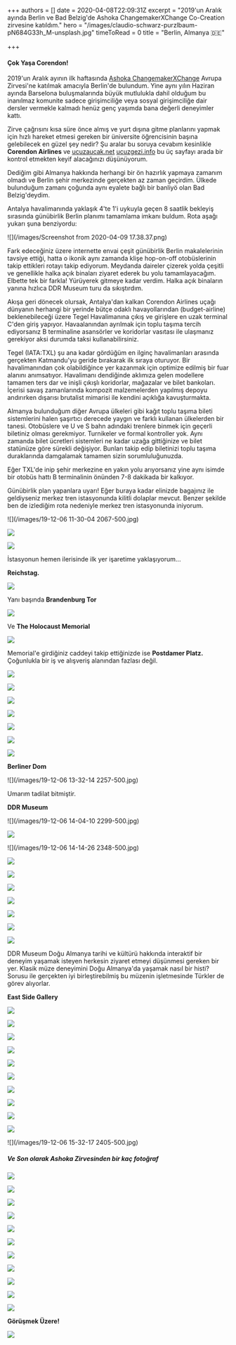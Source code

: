 +++
authors = []
date = 2020-04-08T22:09:31Z
excerpt = "2019'un Aralık ayında Berlin ve Bad Belzig'de Ashoka ChangemakerXChange Co-Creation zirvesine katıldım."
hero = "/images/claudio-schwarz-purzlbaum-pN684G33h_M-unsplash.jpg"
timeToRead = 0
title = "Berlin, Almanya 🇩🇪️"

+++

#### Çok Yaşa Corendon!

2019'un Aralık ayının ilk haftasında [Ashoka ChangemakerXChange](https://changemakerxchange.org/) Avrupa Zirvesi'ne katılmak amacıyla Berlin'de bulundum. Yine aynı yılın Haziran ayında Barselona buluşmalarında büyük mutlulukla dahil olduğum bu inanılmaz komunite sadece girişimciliğe veya sosyal girişimciliğe dair dersler vermekle kalmadı henüz genç yaşımda bana değerli deneyimler kattı.

Zirve çağrısını kısa süre önce almış ve yurt dışına gitme planlarını yapmak için hızlı hareket etmesi gereken bir üniversite öğrencisinin başına gelebilecek en güzel şey nedir? Şu aralar bu soruya cevabım kesinlikle **Corendon Airlines** ve [ucuzaucak.net](https://ucuzaucak.net) [ucuzgezi.info](https://ucuzgezi.info) bu üç sayfayı arada bir kontrol etmekten keyif alacağınızı düşünüyorum.

Dediğim gibi Almanya hakkında herhangi bir ön hazırlık yapmaya zamanım olmadı ve Berlin şehir merkezinde gerçekten az zaman geçirdim. Ülkede bulunduğum zamanı çoğunda aynı eyalete bağlı bir banliyö olan Bad Belzig'deydim.

Antalya havalimanında yaklaşık 4'te 1'i uykuyla geçen 8 saatlik bekleyiş sırasında günübirlik Berlin planımı tamamlama imkanı buldum. Rota aşağı yukarı şuna benziyordu:

![](/images/Screenshot from 2020-04-09 17.38.37.png)

Fark edeceğiniz üzere internette envai çeşit günübirlik Berlin makalelerinin tavsiye ettiği, hatta o ikonik aynı zamanda klişe hop-on-off otobüslerinin takip ettikleri rotayı takip ediyorum. Meydanda daireler çizerek yolda çeşitli ve genellikle halka açık binaları ziyaret ederek bu yolu tamamlayacağım. Elbette tek bir farkla! Yürüyerek gitmeye kadar verdim. Halka açık binaların yanına hızlıca DDR Museum turu da sıkıştırdım.

Akışa geri dönecek olursak, Antalya'dan kalkan Corendon Airlines uçağı dünyanın herhangi bir yerinde bütçe odaklı havayollarından (budget-airline) beklenebileceği üzere Tegel Havalimanına çıkış ve girişlere en uzak terminal C'den giriş yapıyor. Havaalanından ayrılmak için toplu taşıma tercih ediyorsanız B terminaline asansörler ve koridorlar vasıtası ile ulaşmanız gerekiyor aksi durumda taksi kullanabilirsiniz.

Tegel (IATA:TXL) şu ana kadar gördüğüm en ilginç havalimanları arasında gerçekten Katmandu'yu geride bırakarak ilk sıraya oturuyor. Bir havalimanından çok olabildiğince yer kazanmak için optimize edilmiş bir fuar alanını anımsatıyor. Havalimanı dendiğinde aklımıza gelen modellere tamamen ters dar ve inişli çıkışlı koridorlar, mağazalar ve bilet bankoları. İçerisi savaş zamanlarında kompozit malzemelerden yapılmış depoyu andırırken dışarısı brutalist mimarisi ile kendini açıklığa kavuşturmakta.

Almanya bulunduğum diğer Avrupa ülkeleri gibi kağıt toplu taşıma bileti sistemlerini halen şaşırtıcı derecede yaygın ve farklı kullanan ülkelerden bir tanesi. Otobüslere ve U ve S bahn adındaki trenlere binmek için geçerli biletiniz olması gerekmiyor. Turnikeler ve formal kontroller yok. Aynı zamanda bilet ücretleri sistemleri ne kadar uzağa gittiğinize ve bilet statünüze göre sürekli değişiyor. Bunları takip edip biletinizi toplu taşıma duraklarında damgalamak tamamen sizin sorumluluğunuzda.

Eğer TXL'de inip şehir merkezine en yakın yolu arıyorsanız yine aynı isimde bir otobüs hattı B terminalinin önünden 7-8 dakikada bir kalkıyor.

Günübirlik plan yapanlara uyarı! Eğer buraya kadar elinizde bagajınız ile geldiyseniz merkez tren istasyonunda kilitli dolaplar mevcut. Benzer şekilde ben de izlediğim rota nedeniyle merkez tren istasyonunda iniyorum.

![](/images/19-12-06 11-30-04 2067-500.jpg)

![](/images/IMG_2073-500.jpg)

![](/images/IMG_2083-500.jpg)

İstasyonun hemen ilerisinde ilk yer işaretime yaklaşıyorum... 

**Reichstag.**

![](/images/IMG_2138-500.jpg)

Yanı başında **Brandenburg Tor**

![](/images/IMG_2193-500.jpg)

Ve **The Holocaust Memorial**

![](/images/IMG_2199-500.jpg)

Memorial'e girdiğiniz caddeyi takip ettiğinizde ise **Postdamer Platz.** Çoğunlukla bir iş ve alışveriş alanından fazlası değil.

![](/images/IMG_2205-500.jpg)

![](/images/IMG_2209-500.JPEG)

![](/images/IMG_2214-500.jpg)

![](/images/IMG_2216-500.jpg)

![](/images/IMG_2245-500.jpg)

![](/images/IMG_2251-500.jpg)

![](/images/IMG_2285-500.jpg)

**Berliner Dom**

![](/images/19-12-06 13-32-14 2257-500.jpg)

Umarım tadilat bitmiştir.

**DDR Museum**

![](/images/19-12-06 14-04-10 2299-500.jpg)

![](/images/IMG_2292-500.jpg)

![](/images/19-12-06 14-14-26 2348-500.jpg)

![](/images/IMG_2294-500.jpg)

![](/images/IMG_2298-500.jpg)

![](/images/IMG_2300-500.jpg)

![](/images/IMG_2302-500.jpg)

![](/images/IMG_2303-500.jpg)

![](/images/IMG_2305-500.jpg)

![](/images/IMG_2349-500.jpg)

DDR Museum Doğu Almanya tarihi ve kültürü hakkında interaktif bir deneyim yaşamak isteyen herkesin ziyaret etmeyi düşünmesi gereken bir yer. Klasik müze deneyimini Doğu Almanya'da yaşamak nasıl bir histi? Sorusu ile gerçekten iyi birleştirebilmiş bu müzenin işletmesinde Türkler de görev alıyorlar.

**East Side Gallery**

![](/images/IMG_2395-500.jpg)

![](/images/IMG_2399-500.jpg)

![](/images/IMG_2403-500.jpg)

![](/images/IMG_2416-500.jpg)

![](/images/IMG_2427-500.JPG)

![](/images/IMG_2448-500.JPG)

![](/images/IMG_2520-500.jpg)

![](/images/IMG_2525-500.jpg)

![](/images/IMG_2546-500.jpg)

![](/images/IMG_2557-500.jpg)

![](/images/19-12-06 15-32-17 2405-500.jpg)

##### Ve Son olarak Ashoka Zirvesinden bir kaç fotoğraf

![](/images/5fcef6e1-cb48-429e-8ed1-245733f0e76b-500.jpg)

![](/images/2d589f5b-beae-4fae-8454-421ed943fad3-500.jpg)

![](/images/3a71f094-98f4-405f-a250-1207155e7591-500.jpg)

![](/images/27af6234-89b8-4486-8605-a0ffaecf1016-500.jpg)

![](/images/38d2f139-f872-42f1-b255-73ddf6f96ebd-500.jpg)

![](/images/50b97cbb-291b-4779-8a25-9f64cee9564e-500.jpg)

![](/images/992af0f1-539a-42db-9def-b6abdacf1c62-500.jpg)

![](/images/3917c031-6189-445b-9c0c-3ccee2946b69-500.jpg)

![](/images/d5a8faed-a4c4-4037-af60-94e9c5698031-500.jpg)

![](/images/ecfef5b2-3545-478a-a4aa-36dd2ba498a2-500.jpg)

![](/images/IMG_2563-500.JPEG)

**Görüşmek Üzere!**

![](/images/IMG_2586-500.jpg)